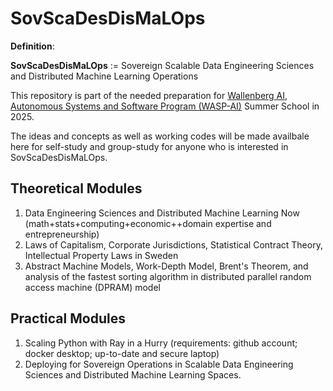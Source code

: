 # SovScaDesDisMaLOps

**Definition**:

**SovScaDesDisMaLOps** := Sovereign Scalable Data Engineering Sciences and Distributed Machine Learning Operations

This repository is part of the needed preparation for [Wallenberg AI, Autonomous Systems and Software Program (WASP-AI)](https://wasp-sweden.org/) Summer School in 2025.

The ideas and concepts as well as working codes will be made availbale here for self-study and group-study for anyone who is interested in SovScaDesDisMaLOps.

## Theoretical Modules

1. Data Engineering Sciences and Distributed Machine Learning Now (math+stats+computing+economic++domain expertise and entrepreneurship)
2. Laws of Capitalism, Corporate Jurisdictions, Statistical Contract Theory, Intellectual Property Laws in Sweden 
3. Abstract Machine Models, Work-Depth Model, Brent's Theorem, and analysis of the fastest sorting algorithm in distributed parallel random access machine (DPRAM) model

## Practical Modules

1. Scaling Python with Ray in a Hurry (requirements: github account; docker desktop; up-to-date and secure laptop)
2. Deploying for Sovereign Operations in Scalable Data Engineering Sciences and Distributed Machine Learning Spaces.
